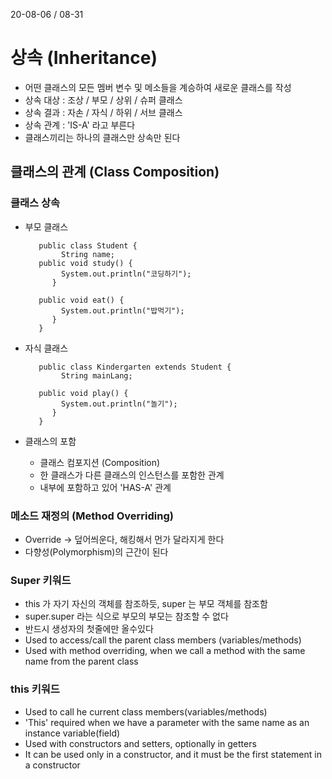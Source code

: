 20-08-06 / 08-31
# 상속 (Inheritance)
* 어떤 클래스의 모든 멤버 변수 및 메소들을 계승하여 새로운 클래스를 작성  
* 상속 대상 : 조상 / 부모 / 상위 / 슈퍼 클래스
* 상속 결과 : 자손 / 자식 / 하위 / 서브 클래스 
* 상속 관계 : 'IS-A' 라고 부른다 
* 클래스끼리는 하나의 클래스만 상속만 된다 
## 클래스의 관계 (Class Composition)
### 클래스 상속 
 * 부모 클래스

          public class Student {
               String name;
          public void study() {
               System.out.println("코딩하기");
             }
      
          public void eat() {
               System.out.println("밥먹기");
             }
          }

 * 자식 클래스
  
          public class Kindergarten extends Student {
               String mainLang;
            
          public void play() {
               System.out.println("놀기");
             }
          }
* 클래스의 포함
    * 클래스 컴포지션 (Composition)
    * 한 클래스가 다른 클래스의 인스턴스를 포함한 관계
    * 내부에 포함하고 있어 'HAS-A' 관계 
### 메소드 재정의 (Method Overriding)
* Override -> 덮어씌운다, 해킹해서 먼가 달라지게 한다
* 다향성(Polymorphism)의 근간이 된다

### Super 키워드
* this 가 자기 자신의 객체를 참조하듯, super 는 부모 객체를 참조함
* super.super 라는 식으로 부모의 부모는 참조할 수 없다 
* 반드시 생성자의 첫줄에만 올수있다 
* Used to access/call the parent class members (variables/methods)
* Used with method overriding, when we call a method with the same name from the parent class 


### this 키워드
* Used to call he current class members(variables/methods)
* 'This' required when we have a parameter with the same name as an instance variable(field)
* Used with constructors and setters, optionally in getters
* It can be used only in a constructor, and it must be the first statement in a constructor 
